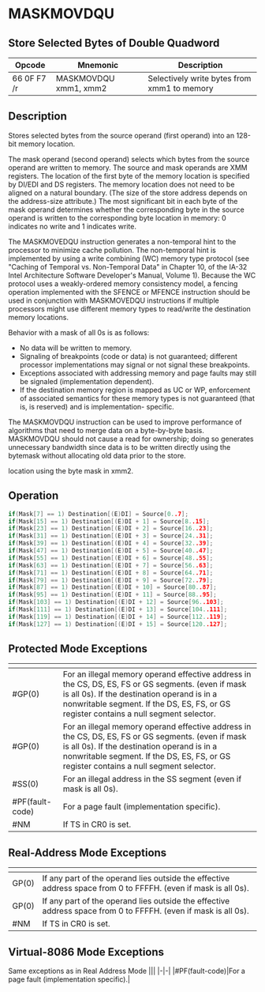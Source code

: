 # MASKMOVDQU
 
## Store Selected Bytes of Double Quadword
 
 
|Opcode|Mnemonic|Description|
|-|-|-|
|66 0F F7 /r|MASKMOVDQU xmm1, xmm2|Selectively write bytes from xmm1 to memory|
 
## Description
 
Stores selected bytes from the source operand (first operand) into an 128-bit memory location.
 
The mask operand (second operand) selects which bytes from the source operand are written to memory. The source and mask operands are XMM registers. The location of the first byte of the memory location is specified by DI/EDI and DS registers. The memory location does not need to be aligned on a natural boundary. (The size of the store address depends on the address-size attribute.) The most significant bit in each byte of the mask operand determines whether the corresponding byte in the source operand is written to the corresponding byte location in memory: 0 indicates no write and 1 indicates write.
 
The MASKMOVEDQU instruction generates a non-temporal hint to the processor to minimize cache pollution. The non-temporal hint is implemented by using a write combining (WC) memory type protocol (see "Caching of Temporal vs. Non-Temporal Data" in Chapter 10, of the IA-32 Intel Architecture Software Developer's Manual, Volume 1). Because the WC protocol uses a weakly-ordered memory consistency model, a fencing operation implemented with the SFENCE or MFENCE instruction should be used in conjunction with MASKMOVEDQU instructions if multiple processors might use different memory types to read/write the destination memory locations.
 
Behavior with a mask of all 0s is as follows:
 
* No data will be written to memory.
* Signaling of breakpoints (code or data) is not guaranteed; different processor implementations may signal or not signal these breakpoints.
* Exceptions associated with addressing memory and page faults may still be signaled (implementation dependent).
* If the destination memory region is mapped as UC or WP, enforcement of associated semantics for these memory types is not guaranteed (that is, is reserved) and is implementation- specific.
 
The MASKMOVDQU instruction can be used to improve performance of algorithms that need to merge data on a byte-by-byte basis. MASKMOVDQU should not cause a read for ownership; doing so generates unnecessary bandwidth since data is to be written directly using the bytemask without allocating old data prior to the store.
 
location using the byte mask in xmm2.
 
 
## Operation
 
```c
if(Mask[7] == 1) Destination[(E)DI] = Source[0..7];
if(Mask[15] == 1) Destination[(E)DI + 1] = Source[8..15];
if(Mask[23] == 1) Destination[(E)DI + 2] = Source[16..23];
if(Mask[31] == 1) Destination[(E)DI + 3] = Source[24..31];
if(Mask[39] == 1) Destination[(E)DI + 4] = Source[32..39];
if(Mask[47] == 1) Destination[(E)DI + 5] = Source[40..47];
if(Mask[55] == 1) Destination[(E)DI + 6] = Source[48..55];
if(Mask[63] == 1) Destination[(E)DI + 7] = Source[56..63];
if(Mask[71] == 1) Destination[(E)DI + 8] = Source[64..71];
if(Mask[79] == 1) Destination[(E)DI + 9] = Source[72..79];
if(Mask[87] == 1) Destination[(E)DI + 10] = Source[80..87];
if(Mask[95] == 1) Destination[(E)DI + 11] = Source[88..95];
if(Mask[103] == 1) Destination[(E)DI + 12] = Source[96..103];
if(Mask[111] == 1) Destination[(E)DI + 13] = Source[104..111];
if(Mask[119] == 1) Destination[(E)DI + 14] = Source[112..119];
if(Mask[127] == 1) Destination[(E)DI + 15] = Source[120..127];

```
 
 
## Protected Mode Exceptions
 
|[]()||
|-|-|
|#GP(0)|For an illegal memory operand effective address in the CS, DS, ES, FS or GS segments. (even if mask is all 0s). If the destination operand is in a nonwritable segment. If the DS, ES, FS, or GS register contains a null segment selector.|
|#GP(0)|For an illegal memory operand effective address in the CS, DS, ES, FS or GS segments. (even if mask is all 0s). If the destination operand is in a nonwritable segment. If the DS, ES, FS, or GS register contains a null segment selector.|
|#SS(0)|For an illegal address in the SS segment (even if mask is all 0s).|
|#PF(fault-code)|For a page fault (implementation specific).|
|#NM|If TS in CR0 is set.|
 
## Real-Address Mode Exceptions
 
|[]()||
|-|-|
|GP(0)|If any part of the operand lies outside the effective address space from 0 to FFFFH. (even if mask is all 0s).|
|GP(0)|If any part of the operand lies outside the effective address space from 0 to FFFFH. (even if mask is all 0s).|
|#NM|If TS in CR0 is set.|
 
## Virtual-8086 Mode Exceptions
 
Same exceptions as in Real Address Mode
|[]()||
|-|-|
|#PF(fault-code)|For a page fault (implementation specific).|
